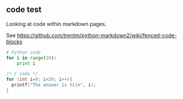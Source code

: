 code test
---------

Looking at code within markdown pages.

See <https://github.com/trentm/python-markdown2/wiki/fenced-code-blocks>

```python
# Python code
for i in range(10):
    print i
```


```c
/* C code */
for (int i=0; i<20; i++){
  printf("The answer is %i\n", i);
}
```

